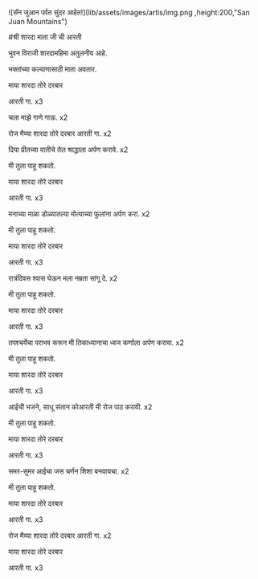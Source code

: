 ![सॅन जुआन पर्वत सुंदर आहेत!](lib/assets/images/artis/img.png ,height:200,"San Juan Mountains")

#श्री शारदा माता जी ची आरती

भुवन विराजी शारदामहिमा अतुलनीय आहे.

भक्तांच्या कल्याणासाठी माता अवतार.

माया शारदा तोरे दरबार

आरती गा. x3

चला माझे गाणे गाऊ. x2

रोज मैय्या शारदा तोरे दरबार आरती गा. x2

दिया प्रीतच्या वातीचे तेल श्राद्धाला अर्पण करावे. x2

मी तुला पाहू शकतो.

माया शारदा तोरे दरबार

आरती गा. x3

मनाच्या माळा डोळ्यातल्या मोत्याच्या फुलांना अर्पण करा. x2

मी तुला पाहू शकतो.

माया शारदा तोरे दरबार

आरती गा. x3

रात्रंदिवस श्वास घेऊन मला नम्रता सांगू दे. x2

मी तुला पाहू शकतो.

माया शारदा तोरे दरबार

आरती गा. x3

तपश्चर्येचा पराभव करून मी तिकाध्यानाचा ध्वज कर्णाला अर्पण करावा. x2

मी तुला पाहू शकतो.

माया शारदा तोरे दरबार

आरती गा. x3

आईची भजने, साधू संतान कोआरती मी रोज पाठ करावी. x2

मी तुला पाहू शकतो.

माया शारदा तोरे दरबार

आरती गा. x3

समर-सुमर आईचा जस चर्णन शिशा बनवायचा. x2

मी तुला पाहू शकतो.

माया शारदा तोरे दरबार

आरती गा. x3

रोज मैय्या शारदा तोरे दरबार आरती गा. x2

माया शारदा तोरे दरबार

आरती गा. x3